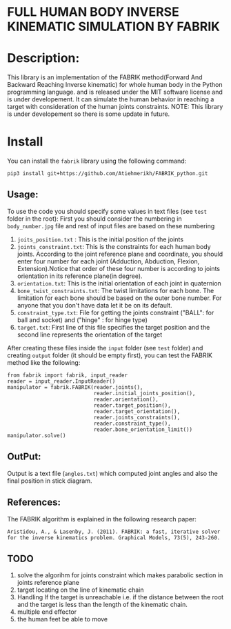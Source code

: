 
# FULL HUMAN BODY INVERSE KINEMATIC SIMULATION BY FABRIK 

# Description:

This library is an implementation of the FABRIK method(Forward And Backward Reaching Inverse kinematic) 
for whole human body in the Python programming language. and is released under the MIT software license 
and is under developement. It can simulate the human behavior in reaching a target with consideration of 
the human joints constraints.
NOTE: This library is under developement so there is some update in future.

# Install 
You can install the `fabrik` library using the following command:

	pip3 install git+https://github.com/Atiehmerikh/FABRIK_python.git
## Usage:
	
To use the code you should specify some values in text files (see `test` folder in the root):
First you should consider the numbering in `body_number.jpg` file and rest of input files
are based on these numbering

1. `joits_position.txt` : This is the initial position of the joints
2. `joints_constraint.txt`: This is the constraints for each human body joints. According to the joint reference plane and coordinate, you should enter four number for each joint (Adduction, Abduction, Flexion, Extension).Notice that order of these four number is according to joints orientation in its reference plane(in degree).
3. `orientation.txt`: This is the initial orientation of each joint in quaternion
4. `bone_twist_constraints.txt`: The twist limitations for each bone. The limitation for each bone should be based on the outer bone number. For anyone that you don't have data let it be on its default.
5. `constraint_type.txt`: File for getting the joints constraint ("BALL": for ball and socket) and ("hinge" : for hinge type)
6. `target.txt`: First line of this file specifies the target position and the second line represents the orientation of the target

After creating these files inside the `input` folder (see `test` folder) and creating `output` folder (it should be empty first), you can test the FABRIK method like the following:

```(python)
from fabrik import fabrik, input_reader
reader = input_reader.InputReader()
manipulator = fabrik.FABRIK(reader.joints(),
                            reader.initial_joints_position(), 
                            reader.orientation(), 
                            reader.target_position(),
                            reader.target_orientation(), 
                            reader.joints_constraints(),
                            reader.constraint_type(),
                            reader.bone_orientation_limit())
manipulator.solve()
```

## OutPut:

Output is a text file (`angles.txt`) which computed joint angles and also the final position in stick diagram.

## References:

The FABRIK algorithm is explained in the following research paper:

	Aristidou, A., & Lasenby, J. (2011). FABRIK: a fast, iterative solver for the inverse kinematics problem. Graphical Models, 73(5), 243-260.

## TODO

1. solve the algorihm for joints constraint which makes parabolic section in joints reference plane
2. target locating on the line of kinematic chain
3. Handling If the target is unreachable i.e. if the distance between the root and the target is less than the length of the kinematic chain.
4. multiple end effector
5. the human feet be able to move
	
